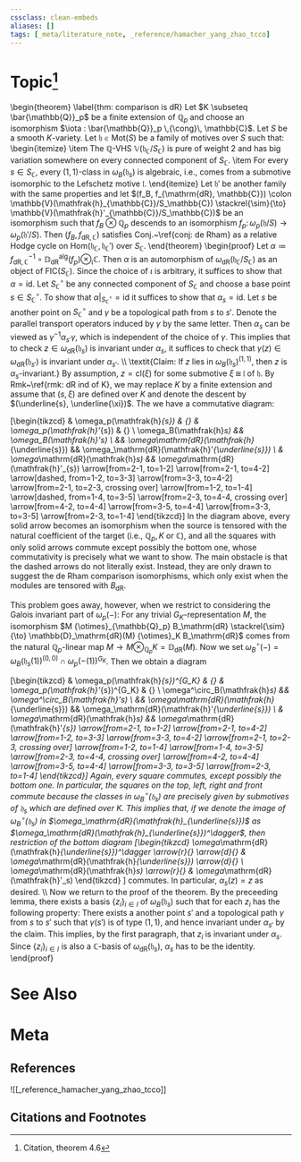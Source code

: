 ```yaml
---
cssclass: clean-embeds
aliases: []
tags: [_meta/literature_note, _reference/hamacher_yang_zhao_tcco]
---
```

# Topic[^1]
\begin{theorem}
\label{thm: comparison is dR}
Let $K \subseteq \bar{\mathbb{Q}}_p$ be a finite extension of $\mathbb{Q}_p$ and choose an isomorphism $\iota : \bar{\mathbb{Q}}_p \,{\cong}\, \mathbb{C}$. Let $S$ be a smooth $K$-variety. Let $\mathfrak{h} \in \mathsf{Mot}(S)$ be a family of motives over $S$ such that: 
\begin{itemize}
    \item The $\mathbb{Q}$-VHS $\mathbb{V}(\mathfrak{h}_{\mathbb{C}}/S_\mathbb{C})$ is pure of weight $2$ and has big variation somewhere on every connected component of $S_\mathbb{C}$. 
    \item For every $s \in S_\mathbb{C}$, every $(1, 1)$-class in $\omega_B(\mathfrak{h}_s)$ is algebraic, i.e., comes from a submotive isomorphic to the Lefschetz motive $\mathfrak{l}$. 
\end{itemize}
Let $\mathfrak{h}'$ be another family with the same properties and let $(f_B, f_{\mathrm{dR}, \mathbb{C}}) \colon \mathbb{V}(\mathfrak{h}_{\mathbb{C}}/S_\mathbb{C}) \stackrel{\sim}{\to} \mathbb{V}(\mathfrak{h}'_{\mathbb{C}}/S_\mathbb{C})$ be an isomorphism such that $f_B {\otimes} \mathbb{Q}_p$ descends to an isomorphism $f_p \colon \omega_p(\mathfrak{h}/S) \to \omega_p(\mathfrak{h}'/S)$. Then $(f_B, f_{\mathrm{dR}, \mathbb{C}})$ satisfies Conj.~\ref{conj: de Rham} as a relative Hodge cycle on $\mathrm{Hom}(\mathfrak{h}_\mathbb{C}, \mathfrak{h}_\mathbb{C}')$ over $S_\mathbb{C}$. 
\end{theorem}
\begin{proof}
Let $\alpha \coloneqq f_{\mathrm{dR}, \mathbb{C}}^{-1} \circ \mathbb{D}^\mathrm{alg}_\mathrm{dR}(f_p) {\otimes}_\iota \mathbb{C}$. Then $\alpha$ is an automorphism of $\omega_\mathrm{dR}(\mathfrak{h}_{\mathbb{C}}/ S_\mathbb{C})$ as an object of $\mathrm{FIC}(S_\mathbb{C})$. Since the choice of $\iota$ is arbitrary, it suffices to show that $\alpha = \mathrm{id}$. Let $S_\mathbb{C}^\circ$ be any connected component of $S_\mathbb{C}$ and choose a base point $s \in S_\mathbb{C}^\circ$. To show that $\alpha|_{S_\mathbb{C}^\circ} = \mathrm{id}$ it suffices to show that $\alpha_{s} = \mathrm{id}$. Let $s$ be another point on $S_\mathbb{C}^\circ$ and $\gamma$ be a topological path from $s$ to $s'$. Denote the parallel transport operators induced by $\gamma$ by the same letter. Then $\alpha_{s}$ can be viewed as $\gamma^{-1} \alpha_{s'} \gamma$, which is independent of the choice of $\gamma$. This implies that to check $z \in \omega_\mathrm{dR}(\mathfrak{h}_{s})$ is invariant under $\alpha_s$, it suffices to check that $\gamma(z) \in \omega_\mathrm{dR}(\mathfrak{h}_{s'})$ is invariant under $\alpha_{s'}$. \\\\
\textit{Claim: If $z$ lies in $\omega_B(\mathfrak{h}_{s})^{(1, 1)}$, then $z$ is $\alpha_{s}$-invariant.}
 By assumption, $z = \mathrm{cl}(\xi)$ for some submotive $\xi \,{\cong}\, \mathfrak{l}$ of $\mathfrak{h}$. By Rmk~\ref{rmk: dR ind of K}, we may replace $K$ by a finite extension and assume that $(s, \xi)$ are defined over $K$ and denote the descent by $(\underline{s}, \underline{\xi})$. The we have a commutative diagram:  

\[\begin{tikzcd}
	& \omega_p(\mathfrak{h}_{s}) & {} & \omega_p(\mathfrak{h}'_{s}) & {} \\
	\omega_B(\mathfrak{h}_s) && \omega_B(\mathfrak{h}'_s) \\
	&& \omega_\mathrm{dR}(\mathfrak{h}_{\underline{s}}) && \omega_\mathrm{dR}(\mathfrak{h}'_{\underline{s}}) \\
	& \omega_\mathrm{dR}(\mathfrak{h}_s) && \omega_\mathrm{dR}(\mathfrak{h}'_{s})
	\arrow[from=2-1, to=1-2]
	\arrow[from=2-1, to=4-2]
	\arrow[dashed, from=1-2, to=3-3]
	\arrow[from=3-3, to=4-2]
	\arrow[from=2-1, to=2-3, crossing over]
	\arrow[from=1-2, to=1-4]
	\arrow[dashed, from=1-4, to=3-5]
	\arrow[from=2-3, to=4-4, crossing over]
	\arrow[from=4-2, to=4-4]
	\arrow[from=3-5, to=4-4]
	\arrow[from=3-3, to=3-5]
	\arrow[from=2-3, to=1-4]
\end{tikzcd}\]
In the diagram above, every solid arrow becomes an isomorphism when the source is tensored with the natural coefficient of the target (i.e., $\mathbb{Q}_p, K$ or $\mathbb{C}$), and all the squares with only solid arrows commute except possibly the bottom one, whose commutativity is precisely what we want to show. The main obstacle is that the dashed arrows do not literally exist. Instead, they are only drawn to suggest the de Rham comparison isomorphisms, which only exist when the modules are tensored with $B_\mathrm{dR}$. 

This problem goes away, however, when we restrict to considering the Galois invariant part of $\omega_p(-)$: For any trivial $G_K$-representation $M$, the isomorphism $M {\otimes}_{\mathbb{Q}_p} B_\mathrm{dR} \stackrel{\sim}{\to} \mathbb{D}_\mathrm{dR}(M) {\otimes}_K B_\mathrm{dR}$ comes from the natural $\mathbb{Q}_p$-linear map $M \to M {\otimes}_{\mathbb{Q}_p} K = \mathbb{D}_{\mathrm{dR}}(M)$. Now we set $\omega_B^\circ(-) = \omega_B(\mathfrak{h}_s(1))^{(0, 0)} \cap \omega_p(-(1))^{G_K}$. Then we obtain a diagram

\[\begin{tikzcd}
	& \omega_p(\mathfrak{h}_{s})^{G_K} & {} & \omega_p(\mathfrak{h}'_{s})^{G_K} & {}  \\
	\omega^\circ_B(\mathfrak{h}_s) && \omega^\circ_B(\mathfrak{h}'_s) \\
	&& \omega_\mathrm{dR}(\mathfrak{h}_{\underline{s}}) && \omega_\mathrm{dR}(\mathfrak{h}'_{\underline{s}}) \\
	& \omega_\mathrm{dR}(\mathfrak{h}_s) && \omega_\mathrm{dR}(\mathfrak{h}'_{s})
	\arrow[from=2-1, to=1-2]
	\arrow[from=2-1, to=4-2]
	\arrow[from=1-2, to=3-3]
	\arrow[from=3-3, to=4-2]
	\arrow[from=2-1, to=2-3, crossing over]
	\arrow[from=1-2, to=1-4]
	\arrow[from=1-4, to=3-5]
	\arrow[from=2-3, to=4-4, crossing over]
	\arrow[from=4-2, to=4-4]
	\arrow[from=3-5, to=4-4]
	\arrow[from=3-3, to=3-5]
	\arrow[from=2-3, to=1-4]
\end{tikzcd}\]
Again, every square commutes, except possibly the bottom one. In particular, the squares on the top, left, right and front commute because the classes in $\omega_B^\circ(\mathfrak{h}_s)$ are precisely given by submotives of $\mathfrak{h}_s$ which are defined over $K$. This implies that, if we denote the image of $\omega_B^\circ(\mathfrak{h}_s)$ in $\omega_\mathrm{dR}(\mathfrak{h}_{\underline{s}})$ as $\omega_\mathrm{dR}(\mathfrak{h}_{\underline{s}})^\dagger$, then restriction of the bottom diagram 
\[\begin{tikzcd}
\omega_\mathrm{dR}(\mathfrak{h}_{\underline{s}})^\dagger \arrow{r}{} \arrow{d}{} & \omega_\mathrm{dR}(\mathfrak{h}_{\underline{s}}) \arrow{d}{} \\
\omega_\mathrm{dR}(\mathfrak{h}_s) \arrow{r}{} & \omega_\mathrm{dR}(\mathfrak{h}'_s) 
\end{tikzcd} \]
commutes. In particular, $\alpha_s(z) = z$ as desired. \\\\
Now we return to the proof of the theorem. By the preceeding lemma, there exists a basis $\{ z_i \}_{i \in I}$ of $\omega_B(\mathfrak{h}_s)$ such that for each $z_i$ has the following property: There exists a another point $s'$ and a topological path $\gamma$ from $s$ to $s'$ such that $\gamma(s')$ is of type $(1, 1)$, and hence invariant under $\alpha_{s'}$ by the claim. This implies, by the first paragraph, that $z_i$ is invariant under $\alpha_s$. Since $\{ z_i \}_{i \in I}$ is also a $\mathbb{C}$-basis of $\omega_\mathrm{dR}(\mathfrak{h}_s)$, $\alpha_s$ has to be the identity. 
\end{proof}

# See Also

# Meta
## References
![[_reference_hamacher_yang_zhao_tcco]]


## Citations and Footnotes
[^1]: Citation, theorem 4.6